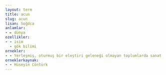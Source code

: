 ```yaml
---
layout: term
title: acun
slug: acun
lisan: Soğdca
anlamlar:
- ► dünya
ozellikler:
- - isim
  - gök bilimi
ornekler:
- - Yerleşmiş, oturmuş bir eleştiri geleneği olmayan toplumlarda sanat acunu bir kör dövüşü içinde bocalayabilir.
orneklerkaynak:
- - Hüseyin Cöntürk
---
```

